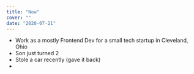```yaml
---
title: "Now"
cover: ""
date: "2020-07-21"
---
```


- Work as a mostly Frontend Dev for a small tech startup in Cleveland, Ohio
- Son just turned 2
- Stole a car recently (gave it back)
- 